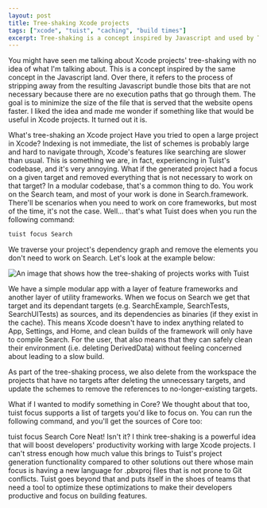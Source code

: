 ```yaml
---
layout: post
title: Tree-shaking Xcode projects
tags: ["xcode", "tuist", "caching", "build times"]
excerpt: Tree-shaking is a concept inspired by Javascript and used by Tuist to generate lean Xcode projects that are processed and compile faster.
---
```


You might have seen me talking about Xcode projects' tree-shaking with no idea of what I'm talking about. This is a concept inspired by the same concept in the Javascript land. Over there, it refers to the process of stripping away from the resulting Javascript bundle those bits that are not necessary because there are no execution paths that go through them. The goal is to minimize the size of the file that is served that the website opens faster. I liked the idea and made me wonder if something like that would be useful in Xcode projects. It turned out it is.

What's tree-shaking an Xcode project
Have you tried to open a large project in Xcode? Indexing is not immediate, the list of schemes is probably large and hard to navigate through, Xcode's features like searching are slower than usual. This is something we are, in fact, experiencing in Tuist's codebase, and it's very annoying. What if the generated project had a focus on a given target and removed everything that is not necessary to work on that target? In a modular codebase, that's a common thing to do. You work on the Search team, and most of your work is done in Search.framework. There'll be scenarios when you need to work on core frameworks, but most of the time, it's not the case. Well... that's what Tuist does when you run the following command:

```bash
tuist focus Search
```

We traverse your project's dependency graph and remove the elements you don't need to work on Search. Let's look at the example below:

![An image that shows how the tree-shaking of projects works with Tuist](/assets/images/tree-shake.png)

We have a simple modular app with a layer of feature frameworks and another layer of utility frameworks. When we focus on Search we get that target and its dependant targets (e.g. SearchExample, SearchTests, SearchUITests) as sources, and its dependencies as binaries (if they exist in the cache). This means Xcode doesn't have to index anything related to App, Settings, and Home, and clean builds of the framework will only have to compile Search. For the user, that also means that they can safely clean their environment (i.e. deleting DerivedData) without feeling concerned about leading to a slow build.

As part of the tree-shaking process, we also delete from the workspace the projects that have no targets after deleting the unnecessary targets, and update the schemes to remove the references to no-longer-existing targets.

What if I wanted to modify something in Core? We thought about that too, tuist focus supports a list of targets you'd like to focus on. You can run the following command, and you'll get the sources of Core too:

tuist focus Search Core
Neat! Isn't it? I think tree-shaking is a powerful idea that will boost developers' productivity working with large Xcode projects. I can't stress enough how much value this brings to Tuist's project generation functionality compared to other solutions out there whose main focus is having a new language for .pbxproj files that is not prone to Git conflicts. Tuist goes beyond that and puts itself in the shoes of teams that need a tool to optimize these optimizations to make their developers productive and focus on building features.
